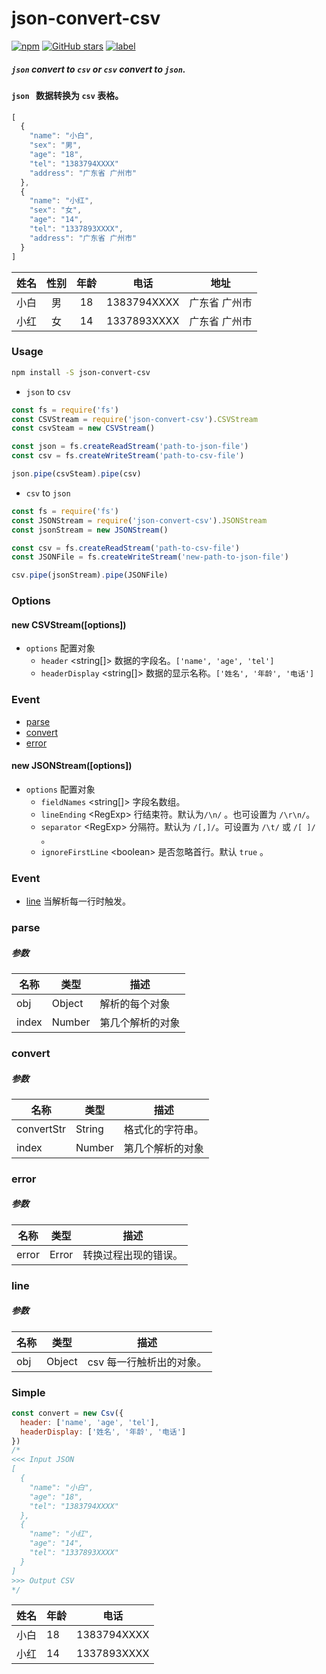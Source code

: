 

# json-convert-csv

[![npm](https://img.shields.io/npm/v/json-convert-csv.svg?style=plastic)](https://www.npmjs.com/package/json-convert-csv)
[![GitHub stars](https://img.shields.io/github/stars/pengng/json-convert-csv.svg?style=plastic&label=Star)](https://github.com/pengng/json-convert-csv/stargazers)
[![label](https://img.shields.io/github/issues-raw/pengng/json-convert-csv/website.svg?style=plastic)](https://github.com/pengng/json-convert-csv/issues)

##### `json` convert to `csv` or `csv` convert to `json`.

#### `json ` 数据转换为 `csv` 表格。

```javascript
[
  {
    "name": "小白",
    "sex": "男",
    "age": "18",
    "tel": "1383794XXXX"
    "address": "广东省 广州市"
  },
  {
    "name": "小红",
    "sex": "女",
    "age": "14",
    "tel": "1337893XXXX",
    "address": "广东省 广州市"
  }
]
```

| 姓名   |  性别  |  年龄  | 电话          | 地址      |
| ---- | :--: | :--: | ----------- | ------- |
| 小白   |  男   |  18  | 1383794XXXX | 广东省 广州市 |
| 小红   |  女   |  14  | 1337893XXXX | 广东省 广州市 |

### Usage

```bash
npm install -S json-convert-csv
```

- `json` to `csv`

```javascript
const fs = require('fs')
const CSVStream = require('json-convert-csv').CSVStream
const csvSteam = new CSVStream()

const json = fs.createReadStream('path-to-json-file')
const csv = fs.createWriteStream('path-to-csv-file')

json.pipe(csvSteam).pipe(csv)
```

- `csv` to `json`

```javascript
const fs = require('fs')
const JSONStream = require('json-convert-csv').JSONStream
const jsonStream = new JSONStream()

const csv = fs.createReadStream('path-to-csv-file')
const JSONFile = fs.createWriteStream('new-path-to-json-file')

csv.pipe(jsonStream).pipe(JSONFile)
```

### Options

#### new CSVStream([options])

- `options` 配置对象
  - `header` \<string[]\> 数据的字段名。`['name', 'age', 'tel']`
  - `headerDisplay` \<string[]\> 数据的显示名称。`['姓名', '年龄', '电话']`

### Event

- [parse](#parse)
- [convert](#convert)
- [error](#error)

#### new JSONStream([options])

- `options` 配置对象
  - `fieldNames` \<string[]\> 字段名数组。
  - `lineEnding` \<RegExp\> 行结束符。默认为`/\n/` 。也可设置为 `/\r\n/`。
  - `separator` \<RegExp\> 分隔符。默认为 `/[,]/`。可设置为 `/\t/` 或 `/[ ]/` 。
  - `ignoreFirstLine` \<boolean\> 是否忽略首行。默认 `true` 。

### Event

- [line](#line) 当解析每一行时触发。

### parse

##### 参数

| 名称    | 类型     | 描述       |
| ----- | ------ | -------- |
| obj   | Object | 解析的每个对象  |
| index | Number | 第几个解析的对象 |

### convert

##### 参数

| 名称         | 类型     | 描述       |
| ---------- | ------ | -------- |
| convertStr | String | 格式化的字符串。 |
| index      | Number | 第几个解析的对象 |

### error

##### 参数

| 名称    | 类型    | 描述         |
| ----- | ----- | ---------- |
| error | Error | 转换过程出现的错误。 |

### line

##### 参数

| 名称   | 类型     | 描述             |
| ---- | ------ | -------------- |
| obj  | Object | csv 每一行触析出的对象。 |

### Simple

```javascript
const convert = new Csv({
  header: ['name', 'age', 'tel'],
  headerDisplay: ['姓名', '年龄', '电话']
})
/*
<<< Input JSON
[
  {
    "name": "小白",
    "age": "18",
    "tel": "1383794XXXX"
  },
  {
    "name": "小红",
    "age": "14",
    "tel": "1337893XXXX"
  }
]
>>> Output CSV
*/
```

| 姓名   | 年龄   | 电话          |
| ---- | ---- | ----------- |
| 小白   | 18   | 1383794XXXX |
| 小红   | 14   | 1337893XXXX |